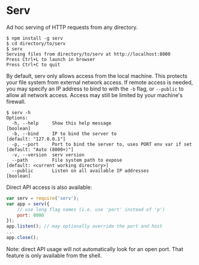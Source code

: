 Serv
====

Ad hoc serving of HTTP requests from any directory.

    $ npm install -g serv
    $ cd directory/to/serv
    $ serv
    Serving files from directory/to/serv at http://localhost:8000
    Press Ctrl+L to launch in browser
    Press Ctrl+C to quit

By default, serv only allows access from the local machine. This protects your
file system from external network access. If remote access is needed, you may
specify an IP address to bind to with the `-b` flag, or `--public` to allow all
network access. Access may still be limited by your machine's firewall.

    $ serv -h
    Options:
      -h, --help     Show this help message                               [boolean]
      -b, --bind     IP to bind the server to                             [default: "127.0.0.1"]
      -p, --port     Port to bind the server to, uses PORT env var if set [default: "Auto (8000+)"]
      -v, --version  serv version
      --path         File system path to expose                           [default: <current working directory>]
      --public       Listen on all available IP addresses                 [boolean]

Direct API access is also available:
```js
var serv = require('serv');
var app = serv({
    // use long flag names (i.e. use 'port' instead of 'p')
    port: 8000
});
app.listen(); // may optionally override the port and host
...
app.close();
```

Note: direct API usage will not automatically look for an open port. That
feature is only available from the shell.
